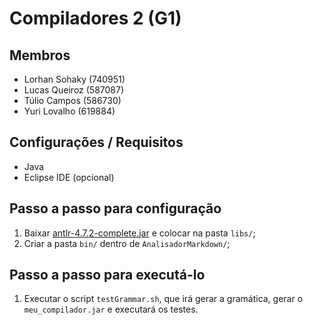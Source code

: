 # Compiladores 2 (G1)

## Membros
* Lorhan Sohaky (740951)
* Lucas Queiroz (587087)
* Túlio Campos  (586730)
* Yuri Lovalho  (619884)

## Configurações / Requisitos
- Java
- Eclipse IDE (opcional)

## Passo a passo para configuração
1. Baixar [antlr-4.7.2-complete.jar](https://www.antlr.org/download/antlr-4.7.2-complete.jar) e colocar na pasta `libs/`;
2. Criar a pasta `bin/` dentro de `AnalisadorMarkdown/`;

## Passo a passo para executá-lo
1. Executar o script `testGrammar.sh`, que irá gerar a gramática, gerar o `meu_compilador.jar` e executará os testes.
